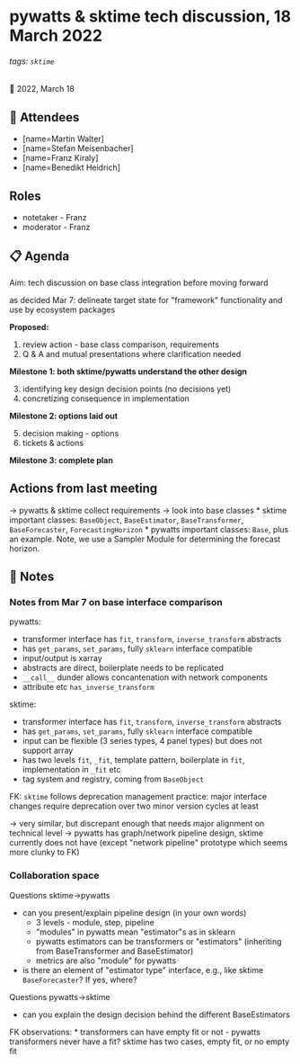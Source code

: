 # pywatts & sktime tech discussion, 18 March 2022

###### tags: `sktime`

**:calendar:** 2022, March 18

## :wave: Attendees

- [name=Martin Walter]
- [name=Stefan Meisenbacher]
- [name=Franz Kiraly]
- [name=Benedikt Heidrich]


## Roles
* notetaker - Franz
* moderator - Franz

## :clipboard: Agenda

Aim: tech discussion on base class integration before moving forward

as decided Mar 7:
delineate target state for "framework" functionality and use by ecosystem packages


**Proposed:**

1. review action - base class comparison, requirements
2. Q & A and mutual presentations where clarification needed

**Milestone 1: both sktime/pywatts understand the other design**

3. identifying key design decision points (no decisions yet)
4. concretizing consequence in implementation

**Milestone 2: options laid out**

5. decision making - options
6. tickets & actions

**Milestone 3: complete plan**


## Actions from last meeting

-> pywatts & sktime collect requirements
-> look into base classes
    * sktime important classes: `BaseObject`, `BaseEstimator`, `BaseTransformer`, `BaseForecaster`, `ForecastingHorizon`
    * pywatts important classes: `Base`, plus an example. Note, we use a Sampler Module for determining the forecast horizon.




## :pencil: Notes


### Notes from Mar 7 on base interface comparison


pywatts:
* transformer interface has `fit`, `transform`, `inverse_transform` abstracts
* has `get_params`, `set_params`, fully `sklearn` interface compatible
* input/output is xarray
* abstracts are direct, boilerplate needs to be replicated
* `__call__` dunder allows concantenation with network components
* attribute etc `has_inverse_transform`

sktime:
* transformer interface has `fit`, `transform`, `inverse_transform` abstracts
* has `get_params`, `set_params`, fully `sklearn` interface compatible
* input can be flexible (3 series types, 4 panel types) but does not support array
* has two levels `fit`, `_fit`, template pattern, boilerplate in `fit`, implementation in `_fit` etc
* tag system and registry, coming from `BaseObject`


FK: `sktime` follows deprecation management practice: major interface changes require deprecation over two minor version cycles at least


-> very similar, but discrepant enough that needs major alignment on technical level
-> pywatts has graph/network pipeline design, sktime currently does not have (except "network pipeline" prototype which seems more clunky to FK)


### Collaboration space

Questions sktime->pywatts

* can you present/explain pipeline design (in your own words)
    * 3 levels - module, step, pipeline
    * "modules" in pywatts mean "estimator"s as in sklearn
    * pywatts estimators can be transformers or "estimators" (inheriting from BaseTransformer and BaseEstimator)
    * metrics are also "module" for pywatts
* is there an element of "estimator type" interface, e.g., like sktime `BaseForecaster`? If yes, where?


Questions pywatts->sktime

* can you explain the design decision behind the different BaseEstimators


FK observations:
    * transformers can have empty fit or not - pywatts transformers never have a fit? sktime has two cases, empty fit, or no empty fit
